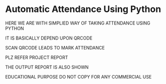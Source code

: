 # Automatic Attendance Using Python



HERE WE ARE WITH SIMPLIED WAY OF TAKING ATTENDANCE USING PYTHON

IT IS BASICALLY DEPEND UPON QRCODE

SCAN QRCODE LEADS TO MARK ATTENDANCE

PLZ REFER  PROJECT REPORT 

THE OUTPUT REPORT IS ALSO SHOWN


EDUCATIONAL PURPOSE 
DO NOT COPY FOR ANY COMMERCIAL USE
